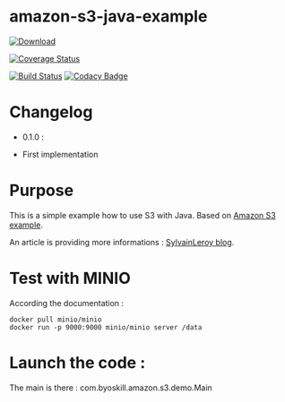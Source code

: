 # amazon-s3-java-example

[ ![Download](https://api.bintray.com/packages/sleroy/maven/spring-cqrs-module/images/download.svg) ](https://bintray.com/sleroy/maven/spring-cqrs-module/_latestVersion)

[![Coverage Status](https://coveralls.io/repos/github/sleroy/amazon-s3-java-example/badge.svg?branch=master)](https://coveralls.io/github/sleroy/amazon-s3-java-example?branch=master)

[![Build Status](https://travis-ci.org/sleroy/amazon-s3-java-example.svg?branch=master)](https://travis-ci.org/sleroy/amazon-s3-java-example)
[![Codacy Badge](https://api.codacy.com/project/badge/Grade/199a12aa6e404478b78b648688fa894c)](https://www.codacy.com/app/sleroy/amazon-s3-java-example?utm_source=github.com&amp;utm_medium=referral&amp;utm_content=sleroy/amazon-s3-java-example&amp;utm_campaign=Badge_Grade)

# Changelog

* 0.1.0 :

- First implementation

# Purpose

This is a simple example how to use S3 with Java. Based on [Amazon S3 example](https://javatutorial.net/java-s3-example).

An article is providing more informations : [SylvainLeroy blog](https://sylvainleroy.com/2018/02/17/using-s3-libraries-minio-mock-server).

# Test with MINIO

According the documentation : 

    docker pull minio/minio
    docker run -p 9000:9000 minio/minio server /data

# Launch the code : 

The main is there : com.byoskill.amazon.s3.demo.Main




